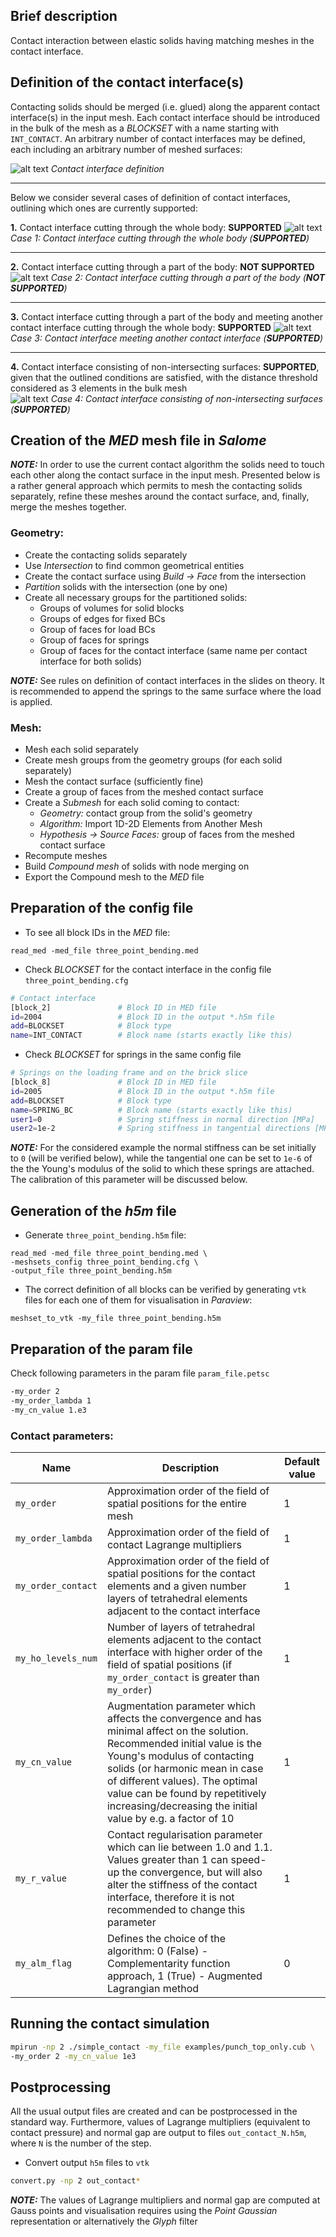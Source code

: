 ## Brief description 
Contact interaction between elastic solids having matching meshes in the contact interface.

## Definition of the contact interface(s)

Contacting solids should be merged (i.e. glued) along the apparent contact 
interface(s) in the input mesh. Each contact interface should be introduced in
the bulk of the mesh as a _BLOCKSET_ with a name starting with `INT_CONTACT`. An
arbitrary number of contact interfaces may be defined, each including an 
arbitrary number of meshed surfaces: 

![alt text](figures/contact_interface.png "Contact interface definition") *Contact interface definition* 

----

Below we consider several cases of definition of contact interfaces, outlining which ones are currently supported:  

**1.** Contact interface cutting through the whole body: **SUPPORTED**
![alt text](figures/contact_case_1.png "Case 1: Contact interface cutting through the whole body") *Case 1: Contact interface cutting through the whole body  (**SUPPORTED**)*

----

**2.** Contact interface cutting through a part of the body: **NOT SUPPORTED**
![alt text](figures/contact_case_2.png "Case 2: Contact interface cutting through a part of the body") *Case 2: Contact interface cutting through a part of the body (**NOT SUPPORTED**)*

----

**3.** Contact interface cutting through a part of the body and meeting another contact interface cutting through the whole body: **SUPPORTED**
![alt text](figures/contact_case_3.png "Case 3: Contact interface meeting another contact interface") *Case 3: Contact interface meeting another contact interface (**SUPPORTED**)*

----

**4.** Contact interface consisting of non-intersecting surfaces: **SUPPORTED**, given that the outlined conditions are satisfied, with the distance threshold considered as 3  elements in the bulk mesh  
![alt text](figures/contact_case_4.png "Case 4: Contact interface consisting of non-intersecting surfaces") *Case 4: Contact interface consisting of non-intersecting surfaces (**SUPPORTED**)*


<!-- The following rules for the definition of contact interfaces apply:
1. External edge of a contact interface may belong to the skin of the solid 
mesh (i.e. contact interface may cut through the whole solid).
2. External edge of a contact interface may belong to the interior of the 
solid mesh if and only if this edge also belongs to another contact interface,
which cuts through the whole solid (i.e. contact interfaces may intersect inside 
the mesh, but a contact interface cannot cut the solid mesh partially, e.g. 
similar to a crack notch).
3. If two surfaces do not have shared edges, but the distance between these 
surfaces is less than 3 elements in the bulk mesh, they must be included 
separately into two different contact interfaces. -->

## Creation of the _MED_ mesh file in _Salome_ 

***_NOTE:_*** In order to use the current contact algorithm the solids need to touch each other along the contact surface in the input mesh. Presented below is a rather general approach which permits to mesh the contacting solids separately, refine these meshes around the contact surface, and, finally, merge the meshes together.

### Geometry:

- Create the contacting solids separately 
- Use _Intersection_ to find common geometrical entities
- Create the contact surface using _Build -> Face_ from the intersection 
- _Partition_ solids with the intersection (one by one)
- Create all necessary groups for the partitioned solids:
    - Groups of volumes for solid blocks
    - Groups of edges for fixed BCs
    - Group of faces for load BCs
    - Group of faces for springs 
    - Group of faces for the contact interface (same name per contact interface for both solids)

***_NOTE:_*** See rules on definition of contact interfaces in the slides on theory. It is recommended to append the springs to the same surface where the load is applied.

### Mesh:

- Mesh each solid separately
- Create mesh groups from the geometry groups (for each solid separately)
- Mesh the contact surface (sufficiently fine)
- Create a group of faces from the meshed contact surface
- Create a _Submesh_ for each solid coming to contact:
    - _Geometry:_ contact group from the solid's geometry
    - _Algorithm:_ Import 1D-2D Elements from Another Mesh
    - _Hypothesis -> Source Faces:_ group of faces from the meshed contact surface
- Recompute meshes
- Build _Compound mesh_ of solids with node merging on
- Export the Compound mesh to the _MED_ file

## Preparation of the config file

- To see all block IDs in the _MED_ file:
```
read_med -med_file three_point_bending.med
```

- Check _BLOCKSET_ for the contact interface in the config file `three_point_bending.cfg`
```bash
# Contact interface
[block_2]               # Block ID in MED file 
id=2004                 # Block ID in the output *.h5m file
add=BLOCKSET            # Block type
name=INT_CONTACT        # Block name (starts exactly like this)
```
- Check _BLOCKSET_ for springs in the same config file
```bash
# Springs on the loading frame and on the brick slice
[block_8]               # Block ID in MED file 
id=2005                 # Block ID in the output *.h5m file
add=BLOCKSET            # Block type
name=SPRING_BC          # Block name (starts exactly like this)
user1=0                 # Spring stiffness in normal direction [MPa]
user2=1e-2              # Spring stiffness in tangential directions [MPa]
```
***_NOTE:_*** For the considered example the normal stiffness can be set initially to `0` (will be verified below), while the tangential one can be set to `1e-6` of the the Young's modulus of the solid to which these springs are attached. The calibration of this parameter will be discussed below.

## Generation of the _h5m_ file

- Generate `three_point_bending.h5m` file:
```
read_med -med_file three_point_bending.med \
-meshsets_config three_point_bending.cfg \
-output_file three_point_bending.h5m
```

- The correct definition of all blocks can be verified by generating `vtk` files for each one of them for visualisation in _Paraview_:
```
meshset_to_vtk -my_file three_point_bending.h5m
```

## Preparation of the param file 

Check following parameters in the param file `param_file.petsc`
```bash
-my_order 2         
-my_order_lambda 1          
-my_cn_value 1.e3                  
```

### Contact parameters:

Name | Description | Default value
--- | --- | ---
`my_order` | Approximation order of the field of spatial positions for the entire mesh | 1
`my_order_lambda` | Approximation order of the field of contact Lagrange multipliers | 1
`my_order_contact` | Approximation order of the field of spatial positions for the contact elements and a given number layers of tetrahedral elements adjacent to the contact interface | 1
`my_ho_levels_num` | Number of layers of tetrahedral elements adjacent to the contact interface with higher order of the field of spatial positions (if `my_order_contact` is greater than `my_order`) | 1 
`my_cn_value` | Augmentation parameter which affects the convergence and has minimal affect on the solution. Recommended initial value is the Young's modulus of contacting solids (or harmonic mean in case of different values). The optimal value can be found by repetitively increasing/decreasing the initial value by e.g. a factor of 10 | 1
`my_r_value` | Contact regularisation parameter which can lie between 1.0 and 1.1. Values greater than 1 can speed-up the convergence, but will also alter the stiffness of the contact interface, therefore it is not recommended to change this parameter | 1
`my_alm_flag` | Defines the choice of the algorithm: 0 (False) - Complementarity function approach, 1 (True) - Augmented Lagrangian method | 0  

## Running the contact simulation

```bash
mpirun -np 2 ./simple_contact -my_file examples/punch_top_only.cub \
-my_order 2 -my_cn_value 1e3
```

## Postprocessing

All the usual output files are created and can be postprocessed in the standard way. Furthermore, values of Lagrange multipliers (equivalent to contact pressure) and normal gap are output to files `out_contact_N.h5m`, where `N` is the number of the step. 

- Convert output `h5m` files to `vtk`
```bash
convert.py -np 2 out_contact*
```
***_NOTE:_*** The values of Lagrange multipliers and normal gap are computed at Gauss points and visualisation requires using the _Point Gaussian_ representation or alternatively the _Glyph_ filter


